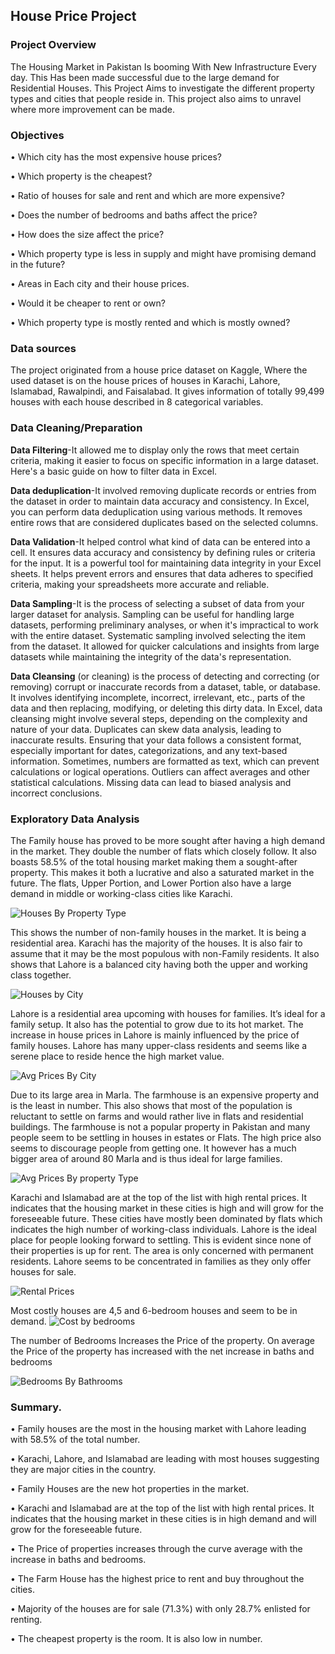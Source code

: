 ## House Price Project
### Project Overview
The Housing Market in Pakistan Is booming With New Infrastructure Every day. This Has been made successful due to the large demand for Residential Houses. This Project Aims to investigate the different property types and cities that people reside in. This project also aims to unravel where more improvement can be made.
### Objectives
•	Which city has the most expensive house prices?

•	Which property is the cheapest?

•	Ratio of houses for sale and rent and which are more expensive?

•	Does the number of bedrooms and baths affect the price?

•	How does the size affect the price?

•	Which property type is less in supply and might have promising demand in the future?

•	Areas in Each city and their house prices.

•	Would it be cheaper to rent or own?

•	Which property type is mostly rented and which is mostly owned?

### Data sources
The project originated from a house price dataset on Kaggle, Where the used dataset is on the house prices of houses in Karachi, Lahore, Islamabad, Rawalpindi, and Faisalabad. It gives information of totally 99,499 houses with each house described in 8 categorical variables.

### Data Cleaning/Preparation
**Data Filtering**-It allowed me to display only the rows that meet certain criteria, making it easier to focus on specific information in a large dataset. Here's a basic guide on how to filter data in Excel.

**Data deduplication**-It involved removing duplicate records or entries from the dataset in order to maintain data accuracy and consistency. In Excel, you can perform data deduplication using various methods. It removes entire rows that are considered duplicates based on the selected columns. 


**Data Validation**-It helped control what kind of data can be entered into a cell. It ensures data accuracy and consistency by defining rules or criteria for the input. It is a powerful tool for maintaining data integrity in your Excel sheets. It helps prevent errors and ensures that data adheres to specified criteria, making your spreadsheets more accurate and reliable.

**Data Sampling**-It is the process of selecting a subset of data from your larger dataset for analysis. Sampling can be useful for handling large datasets, performing preliminary analyses, or when it's impractical to work with the entire dataset. Systematic sampling involved selecting the item from the dataset. It allowed for quicker calculations and insights from large datasets while maintaining the integrity of the data's representation.

**Data Cleansing** (or cleaning) is the process of detecting and correcting (or removing) corrupt or inaccurate records from a dataset, table, or database. It involves identifying incomplete, incorrect, irrelevant, etc., parts of the data and then replacing, modifying, or deleting this dirty data. In Excel, data cleansing might involve several steps, depending on the complexity and nature of your data. Duplicates can skew data analysis, leading to inaccurate results. Ensuring that your data follows a consistent format, especially important for dates, categorizations, and any text-based information. Sometimes, numbers are formatted as text, which can prevent calculations or logical operations. Outliers can affect averages and other statistical calculations. Missing data can lead to biased analysis and incorrect conclusions.

### Exploratory Data Analysis
The Family house has proved to be more sought after having a high demand in the market. They double the number of flats which closely follow. It also boasts 58.5% of the total housing market making them a sought-after property.
This makes it both a lucrative and also a saturated market in the future. The flats, Upper Portion, and Lower Portion also have a large demand in middle or working-class cities like Karachi.

![Houses By Property Type](https://github.com/datawithlusaka/house-prices/blob/main/Images/houses_by_property.jpg)

This shows the number of non-family houses in the market. It is being a residential area. Karachi has the majority of the houses. It is also fair to assume that it may be the most populous with non-Family residents. It also shows that Lahore is a balanced city having both the upper and working class together.

![Houses by City](https://github.com/datawithlusaka/house-prices/blob/main/Images/houses_by_City.jpg)

Lahore is a residential area upcoming with houses for families. It’s ideal for a family setup. It also has the potential to grow due to its hot market. The increase in house prices in Lahore is mainly influenced by the price of family houses. Lahore has many upper-class residents and seems like a serene place to reside hence the high market value.

![Avg Prices By City](https://github.com/datawithlusaka/house-prices/blob/main/Images/1.jpg)

Due to its large area in Marla. The farmhouse is an expensive property and is the least in number. This also shows that most of the population is reluctant to settle on farms and would rather live in flats and residential buildings. The farmhouse is not a popular property in Pakistan and many people seem to be settling in houses in estates or Flats. The high price also seems to discourage people from getting one. It however has a much bigger area of around 80 Marla and is thus ideal for large families.

![Avg Prices By property Type](https://github.com/datawithlusaka/house-prices/blob/main/Images/avgprice_by_property.jpg)

Karachi and Islamabad are at the top of the list with high rental prices. It indicates that the housing market in these cities is high and will grow for the foreseeable future. These cities have mostly been dominated by flats which indicates the high number of working-class individuals.
Lahore is the ideal place for people looking forward to settling. This is evident since none of their properties is up for rent. The area is only concerned with permanent residents. Lahore seems to be concentrated in families as they only offer houses for sale.

![Rental Prices](https://github.com/datawithlusaka/house-prices/blob/main/Images/Price%20to%20rent.jpg)

Most costly houses are 4,5 and 6-bedroom houses and seem to be in demand.
![Cost by bedrooms](https://github.com/datawithlusaka/house-prices/blob/main/Images/Cost_by_bedrooms.jpg)

The number of Bedrooms Increases the Price of the property. On average the Price of the property has increased with the net increase in baths and bedrooms

![Bedrooms By Bathrooms](https://github.com/datawithlusaka/house-prices/blob/main/Images/baths_by_bedroom.jpg)

### Summary.
•	Family houses are the most in the housing market with Lahore leading with 58.5% of the total number.

•	Karachi, Lahore, and Islamabad are leading with most houses suggesting they are major cities in the country.

•	Family Houses are the new hot properties in the market.

•	Karachi and Islamabad are at the top of the list with high rental prices. It indicates that the housing market in these cities is in high demand and will grow for the foreseeable future.

•	The Price of properties increases through the curve average with the increase in baths and bedrooms.

•	The Farm House has the highest price to rent and buy throughout the cities.

•	Majority of the houses are for sale (71.3%) with only 28.7% enlisted for renting.

•	The cheapest property is the room. It is also low in number.

